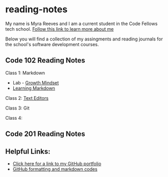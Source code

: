 # reading-notes

My name is Myra Reeves and I am a current student in the Code Fellows tech school. [Follow this link to learn more about me](/about.md)

Below you will find a collection of my assingments and reading journals for the school's software development courses.

## Code 102 Reading Notes

Class 1:  Markdown

* Lab - [Growth Mindset](/GrowthMindset.md)
* [Learning Markdown](/ReadingSummary1.md)

Class 2:  [Text Editors](/ReadingSummary2-TextEditors.md)

Class 3:  Git

Class 4:  

## Code 201 Reading Notes




## Helpful Links:

+ [Click here for a link to my GitHub portfolio](https://github.com/myra-sea)
+ [GitHub formatting and markdown codes](https://docs.github.com/en/get-started/writing-on-github/getting-started-with-writing-and-formatting-on-github/basic-writing-and-formatting-syntax)
